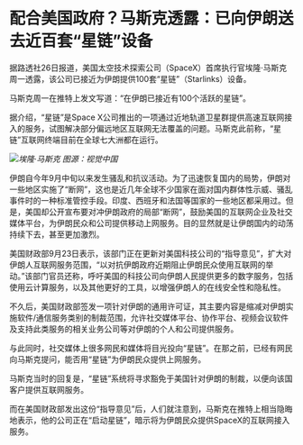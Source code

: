# 配合美国政府？马斯克透露：已向伊朗送去近百套“星链”设备

据路透社26日报道，美国太空技术探索公司（SpaceX）首席执行官埃隆·马斯克周一透露，该公司已接近为伊朗提供100套“星链”（Starlinks）设备。

马斯克周一在推特上发文写道：“在伊朗已接近有100个活跃的星链”。

据介绍，“星链”是Space
X公司推出的一项通过近地轨道卫星群提供高速互联网接入的服务，试图解决部分偏远地区互联网无法覆盖的问题。马斯克此前称，“星链”互联网终端目前在全球七大洲都在运行。

![](https://inews.gtimg.com/newsapp_bt/0/10787613436/1000)_埃隆·马斯克 图源：视觉中国_

伊朗自今年9月中旬以来发生骚乱和抗议活动。为了迅速恢复国内的局势，伊朗对一些地区实施了“断网”，这也是近几年全球不少国家在面对国内群体性示威、骚乱事件时的一种标准管控手段。印度、西班牙和法国等国家的一些地区都采用过。但是，美国却公开宣布要对冲伊朗政府的局部“断网”，鼓励美国的互联网企业及社交媒体平台，为伊朗民众和公司提供移动上网服务。目的显然就是让伊朗国内的动荡持续下去，甚至更加激烈。

美国财政部9月23日表示，该部门正在更新对美国科技公司的“指导意见”，扩大对伊朗人互联网服务范围，“以对抗伊朗政府近期阻止伊朗民众使用互联网的举动。”该部门官员还称，呼吁美国的科技公司向伊朗人民提供更多的数字服务，包括使用云计算服务，以及其他更好的工具，以增强伊朗人的在线安全性和隐私性。

不久后，美国财政部签发一项针对伊朗的通用许可证，其主要内容是缩减对伊朗实施软件/通信服务类别的制裁范围，允许社交媒体平台、协作平台、视频会议软件及支持此类服务的相关业务公司等对伊朗的个人和公司提供服务。

与此同时，社交媒体上很多网民和媒体将目光投向“星链”。在那之前，已经有网民向马斯克提问，能否用“星链”为伊朗民众提供上网服务。

马斯克当时的回复是，“星链”系统将寻求豁免于美国针对伊朗的制裁，以便向该国客户提供互联网服务。

而在美国财政部发出这份“指导意见”后，人们就注意到，马斯克在推特上相当隐晦地表示，他的公司正在“启动星链”，暗示将为伊朗民众提供SpaceX的互联网接入服务。


